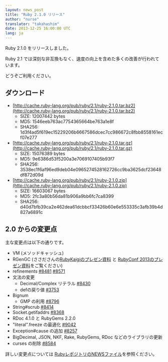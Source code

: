 ```yaml
---
layout: news_post
title: "Ruby 2.1.0 リリース"
author: "nurse"
translator: "takahashim"
date: 2013-12-25 16:00:00 UTC
lang: ja
---
```


Ruby 2.1.0 をリリースしました。

Ruby 2.1 では深刻な非互換もなく、速度の向上を含めた多くの改善が行われています。

どうぞご利用ください。

## ダウンロード

* [http://cache.ruby-lang.org/pub/ruby/2.1/ruby-2.1.0.tar.bz2](http://cache.ruby-lang.org/pub/ruby/2.1/ruby-2.1.0.tar.bz2)
  * SIZE:   12007442 bytes
  * MD5:    1546eeb763ac7754365664be763a1e8f
  * SHA256: 1d3f4ad5f619ec15229206b6667586dcec7cc986672c8fbb8558161ecf07e277
* [http://cache.ruby-lang.org/pub/ruby/2.1/ruby-2.1.0.tar.gz](http://cache.ruby-lang.org/pub/ruby/2.1/ruby-2.1.0.tar.gz)
  * SIZE:   15076389 bytes
  * MD5:    9e6386d53f5200a3e7069107405b93f7
  * SHA256: 3538ec1f6af96ed9deb04e0965274528162726cc9ba3625dcf23648df872d09d
* [http://cache.ruby-lang.org/pub/ruby/2.1/ruby-2.1.0.zip](http://cache.ruby-lang.org/pub/ruby/2.1/ruby-2.1.0.zip)
  * SIZE:   16603067 bytes
  * MD5:    2fc3a80b56da81b906a9bb6fc7ca8399
  * SHA256: d40d7bfb39ca2e462dea61dcbbcf33426b60e6e553335c3afb39b4d827a6891c

## 2.0 からの変更点

主な変更点は以下の通りです。

* VM (メソッドキャッシュ)
* RGenGC (ささださんの[RubyKaigiのプレゼン資料](http://rubykaigi.org/2013/talk/S73) と [RubyConf 2013のプレゼン資料](http://www.atdot.net/~ko1/activities/rubyconf2013-ko1_pub.pdf)をご覧ください)
* refinements [#8481](https://bugs.ruby-lang.org/issues/8481) [#8571](https://bugs.ruby-lang.org/issues/8571)
* 文法の変更
  * Decimal/Complex リテラル [#8430](https://bugs.ruby-lang.org/issues/8430)
  * defの戻り値 [#3753](https://bugs.ruby-lang.org/issues/3753)
* Bignum
  * GMP の利用 [#8796](https://bugs.ruby-lang.org/issues/8796)
* String#scrub [#8414](https://bugs.ruby-lang.org/issues/8414)
* Socket.getifaddrs [#8368](https://bugs.ruby-lang.org/issues/8368)
* RDoc 4.1.0 と RubyGems 2.2.0
* "literal".freeze の最適化 [#9042](https://bugs.ruby-lang.org/issues/9042)
* Exception#cause の追加 [#8257](https://bugs.ruby-lang.org/issues/8257)
* BigDecimal, JSON, NKF, Rake, RubyGems, RDoc などのライブラリの更新
* curses の削除 [#8584](https://bugs.ruby-lang.org/issues/8584)

詳しい変更点については [RubyレポジトリのNEWSファイル](https://github.com/ruby/ruby/blob/v2_1_0/NEWS)を参照ください。
